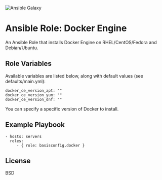 ![Ansible Galaxy](https://github.com/BasisTI/ansible_docker/workflows/Ansible%20Galaxy/badge.svg)

Ansible Role: Docker Engine
=========

An Ansible Role that installs Docker Engine on RHEL/CentOS/Fedora and Debian/Ubuntu.

Role Variables
--------------

Available variables are listed below, along with default values (see defaults/main.yml):

    docker_ce_version_apt: ""
    docker_ce_version_yum: ""
    docker_ce_version_dnf: ""

You can specify a specific version of Docker to install.

Example Playbook
----------------

    - hosts: servers
      roles:
         - { role: basisconfig.docker }

License
-------

BSD
